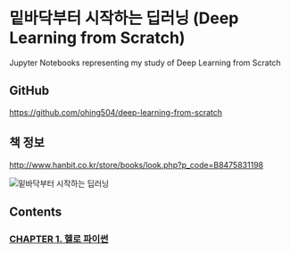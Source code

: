 # 밑바닥부터 시작하는 딥러닝 (Deep Learning from Scratch)

Jupyter Notebooks representing my study of Deep Learning from Scratch

## GitHub

https://github.com/ohing504/deep-learning-from-scratch

## 책 정보

http://www.hanbit.co.kr/store/books/look.php?p_code=B8475831198

![밑바닥부터 시작하는 딥러닝](http://www.hanbit.co.kr/data/books/B8475831198_l.jpg)

## Contents

### [CHAPTER 1. 헬로 파이썬](Chapter1.ipynb)
